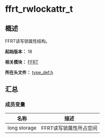 # ffrt_rwlockattr_t

## 概述

FFRT读写锁属性结构。

**起始版本：** 18

**相关模块：** [FFRT](capi-ffrt.md)

**所在头文件：** [type_def.h](capi-type-def-h.md)

## 汇总

### 成员变量

| 名称 | 描述 |
| -- | -- |
| long storage | FFRT读写锁属性所占空间 |


